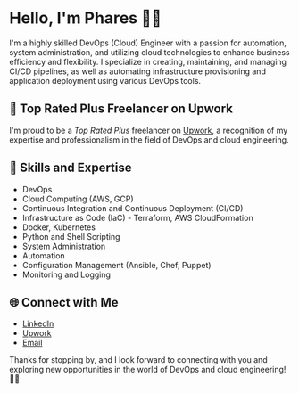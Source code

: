 # Hello, I'm Phares 👋👋

I'm a highly skilled DevOps (Cloud) Engineer with a passion for automation, system administration, and utilizing cloud technologies to enhance business efficiency and flexibility. I specialize in creating, maintaining, and managing CI/CD pipelines, as well as automating infrastructure provisioning and application deployment using various DevOps tools.

## 👤 Top Rated Plus Freelancer on Upwork

I'm proud to be a *Top Rated Plus* freelancer on [Upwork](https://www.upwork.com/fl/pharesd), a recognition of my expertise and professionalism in the field of DevOps and cloud engineering.

## 🚀 Skills and Expertise

- DevOps
- Cloud Computing (AWS, GCP)
- Continuous Integration and Continuous Deployment (CI/CD)
- Infrastructure as Code (IaC) - Terraform, AWS CloudFormation
- Docker, Kubernetes
- Python and Shell Scripting
- System Administration
- Automation
- Configuration Management (Ansible, Chef, Puppet)
- Monitoring and Logging


## 🌐 Connect with Me

- [LinkedIn](https://www.linkedin.com/in/pharesd)
- [Upwork](https://www.upwork.com/fl/pharesd)
- [Email](mailto:korisophares@gmail.com)


Thanks for stopping by, and I look forward to connecting with you and exploring new opportunities in the world of DevOps and cloud engineering! 👨‍💻
